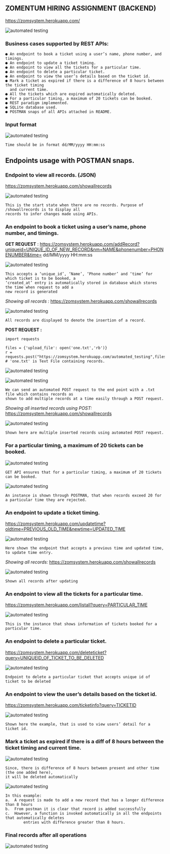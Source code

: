 ## ZOMENTUM HIRING ASSIGNMENT (BACKEND)

https://zomsystem.herokuapp.com/

![automated testing](/Images/11.png)  

### Business cases supported by REST APIs:

    ● An endpoint to book a ticket using a user’s name, phone number, and timings.
    ● An endpoint to update a ticket timing.
    ● An endpoint to view all the tickets for a particular time.
    ● An endpoint to delete a particular ticket.
    ● An endpoint to view the user’s details based on the ticket id.
    ● Mark a ticket as expired if there is a difference of 8 hours between the ticket timing 
      and current time.
    ● All the tickets which are expired automatically deleted.  
    ● For a particular timing, a maximum of 20 tickets can be booked.
    ● REST paradigm implemented.
    ● SQLite database used.
    ● POSTMAN snaps of all APIs attached in README.

### Input format

![automated testing](/Images/format.png)  

    Time should be in format dd/MM/yyyy HH:mm:ss

## Endpoints usage with POSTMAN snaps.

### Endpoint to view all records. (JSON)

https://zomsystem.herokuapp.com/showallrecords

![automated testing](/Images/beforeinsertion.png)  

    This is the start state when there are no records. Purpose of /showallrecords is to display all 
    records to infer changes made using APIs.

### An endpoint to book a ticket using a user’s name, phone number, and timings.

**GET REQUEST** : https://zomsystem.herokuapp.com/addRecord?uniqueid=UNIQUE_ID_OF_NEW_RECORD&nm=NAME&phonenumber=PHONENUMBER&time= dd/MM/yyyy HH:mm:ss

![automated testing](/Images/alter1.png)  

    This accepts a ‘unique_id’, ‘Name’, ‘Phone number’ and ‘time’ for which ticket is to be booked, a 
    ‘created_at’ entry is automatically stored in database which stores the time when request to add a
    new record is generated

*Showing all records :* https://zomsystem.herokuapp.com/showallrecords

![automated testing](/Images/alter2.png)  

    All records are displayed to denote the insertion of a record.

**POST REQUEST :** 

    import requests
    
    files = {'upload_file': open('one.txt','rb')}
    r = requests.post("https://zomsystem.herokuapp.com/automated_testing",files=files)
    # 'one.txt' is Text File containing records.

![automated testing](/Images/altertext.png)  

![automated testing](/Images/multiplepostrecords.png)  

    We can send an automated POST request to the end point with a .txt file which contains records as 
    shown to add multiple records at a time easily through a POST request.

*Showing all inserted records using POST:* https://zomsystem.herokuapp.com/showallrecords

![automated testing](/Images/alter4.png)  

    Shown here are multiple inserted records using automated POST request.

### For a particular timing, a maximum of 20 tickets can be booked.

![automated testing](/Images/alter17.png)  

    GET API ensures that for a particular timing, a maximum of 20 tickets can be booked.

![automated testing](/Images/alter16.png) 

    An instance is shown through POSTMAN, that when records exceed 20 for a particular time they are rejected.

### An endpoint to update a ticket timing.

https://zomsystem.herokuapp.com/updatetime?oldtime=PREVIOUS_OLD_TIME&newtime=UPDATED_TIME

![automated testing](/Images/alter19.png)  

    Here shown the endpoint that accepts a previous time and updated time, to update time entry.

*Showing all records:* https://zomsystem.herokuapp.com/showallrecords

![automated testing](/Images/alter21.png)  

    Shown all records after updating

### An endpoint to view all the tickets for a particular time.

https://zomsystem.herokuapp.com/listall?query=PARTICULAR_TIME

![automated testing](/Images/alter22.png)  

    This is the instance that shows information of tickets booked for a particular time.

### An endpoint to delete a particular ticket.

https://zomsystem.herokuapp.com/deleteticket?query=UNIQUEID_OF_TICKET_TO_BE_DELETED

![automated testing](/Images/8.png)  

    Endpoint to delete a particular ticket that accepts unique id of ticket to be deleted

### An endpoint to view the user’s details based on the ticket id.

https://zomsystem.herokuapp.com/ticketinfo?query=TICKETID

![automated testing](/Images/alter23.png)  

    Shown here the example, that is used to view users’ detail for a ticket id.

### Mark a ticket as expired if there is a diff of 8 hours between the ticket timing and current time.

![automated testing](/Images/alter24.png)

    Since, there is difference of 8 hours between present and other time (the one added here), 
    it will be deleted automatically

![automated testing](/Images/alter25.png)  

    In this example:
    a.	A request is made to add a new record that has a longer difference than 8 hours
    b.	From postman it is clear that record is added successfully
    c.	However, a function is invoked automatically in all the endpoints that automatically deletes 
            entries with difference greater than 8 hours.

### Final records after all operations

![automated testing](/Images/alterfinal.png)             

